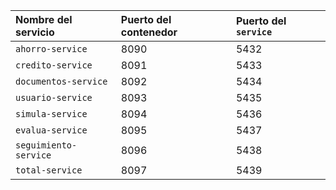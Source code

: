 | Nombre del servicio   | Puerto del contenedor | Puerto del `service` |
|:----------------------|:----------------------|:---------------------|
| `ahorro-service`      | 8090                  | 5432                 |
| `credito-service`     | 8091                  | 5433                 |
| `documentos-service`  | 8092                  | 5434                 |
| `usuario-service`     | 8093                  | 5435                 |
| `simula-service`      | 8094                  | 5436                 |
| `evalua-service`      | 8095                  | 5437                 |
| `seguimiento-service` | 8096                  | 5438                 |
| `total-service` | 8097                  | 5439                 |